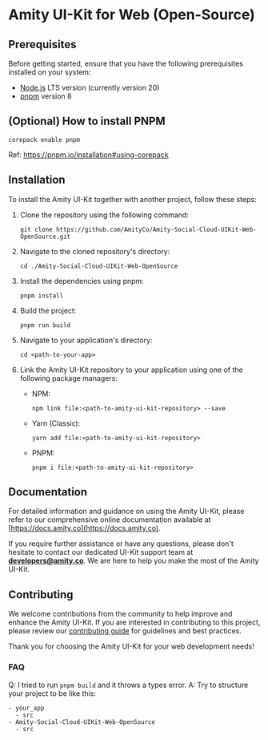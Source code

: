 # Amity UI-Kit for Web (Open-Source)

## Prerequisites

Before getting started, ensure that you have the following prerequisites installed on your system:

- [Node.js](https://nodejs.org/) LTS version (currently version 20)
- [pnpm](https://pnpm.io/) version 8

## (Optional) How to install PNPM

```
corepack enable pnpm
```

Ref: https://pnpm.io/installation#using-corepack

## Installation

To install the Amity UI-Kit together with another project, follow these steps:

1. Clone the repository using the following command:

   ```
   git clone https://github.com/AmityCo/Amity-Social-Cloud-UIKit-Web-OpenSource.git
   ```

2. Navigate to the cloned repository's directory:

   ```
   cd ./Amity-Social-Cloud-UIKit-Web-OpenSource
   ```

3. Install the dependencies using pnpm:

   ```
   pnpm install
   ```

4. Build the project:

   ```
   pnpm run build
   ```

5. Navigate to your application's directory:

   ```
   cd <path-to-your-app>
   ```

6. Link the Amity UI-Kit repository to your application using one of the following package managers:
   - NPM:
     ```
     npm link file:<path-to-amity-ui-kit-repository> --save
     ```
   - Yarn (Classic):
     ```
     yarn add file:<path-to-amity-ui-kit-repository>
     ```
   - PNPM:
     ```
     pnpm i file:<path-to-amity-ui-kit-repository>
     ```

## Documentation

For detailed information and guidance on using the Amity UI-Kit, please refer to our comprehensive online documentation available at [https://docs.amity.co](https://docs.amity.co).

If you require further assistance or have any questions, please don't hesitate to contact our dedicated UI-Kit support team at **developers@amity.co**. We are here to help you make the most of the Amity UI-Kit.

## Contributing

We welcome contributions from the community to help improve and enhance the Amity UI-Kit. If you are interested in contributing to this project, please review our [contributing guide](https://github.com/AmityCo/Amity-Social-Cloud-UIKit-Web-OpenSource/blob/develop/contributing.md) for guidelines and best practices.

Thank you for choosing the Amity UI-Kit for your web development needs!

### FAQ

Q: I tried to run `pnpm build` and it throws a types error.
A: Try to structure your project to be like this:

```
- your_app
  - src
- Amity-Social-Cloud-UIKit-Web-OpenSource
  - src
```
